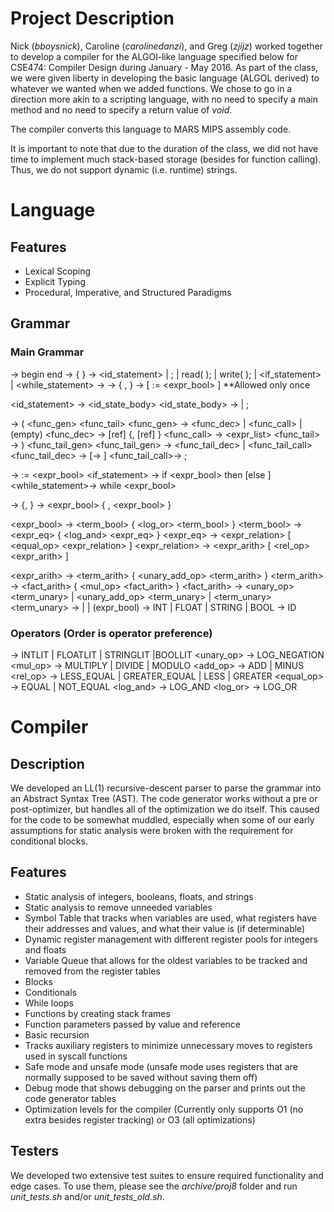 Project Description
===================

Nick (*bboysnick*), Caroline (*carolinedanzi*), and Greg (*zjijz*) worked together to develop a compiler for the ALGOl-like language specified below for CSE474: Compiler Design during January - May 2016. As part of the class, we were given liberty in developing the basic language (ALGOL derived) to whatever we wanted when we added functions. We chose to go in a direction more akin to a scripting language, with no need to specify a main method and no need to specify a return value of *void*.

The compiler converts this language to MARS MIPS assembly code.

It is important to note that due to the duration of the class, we did not have time to implement much stack-based storage (besides for function calling). Thus, we do not support dynamic (i.e. runtime) strings.

Language
================

Features
------

- Lexical Scoping
- Explicit Typing
- Procedural, Imperative, and Structured Paradigms

Grammar
------

### Main Grammar

<block>		    ->	begin <statement list> end
<statement list>->	<statement> { <statement> }
<statement>		->	<id_statement>
                    | <declaration>;
                    | read( <id list> );
                    | write( <expr list> );
                    | <if_statement>
                    | <while_statement>
<declaration>	->	<type> <dec list>
<dec list>      ->  <dec term> { , <dec term> }
<dec term>      ->  <ident> [ := <expr_bool> ] **Allowed only once

<id_statement>  ->  <ident> <id_state_body>
<id_state_body> ->  <func>
                    | <assignment> ;

<func>          ->  ( <func_gen> <func_tail>
<func_gen>      ->  <func_dec>
                    | <func_call>
                    | (empty)
<func_dec>      ->  <type> [ref] <ident> {, <type> [ref] <ident>}
<func_call>     ->  <expr_list>
<func_tail>     ->  ) <func_tail_gen>
<func_tail_gen> ->  <func_tail_dec>
                    | <func_tail_call>
<func_tail_dec> ->  [-> <type>] <block>
<func_tail_call>->  ;

<assignment>	->	<ident> := <expr_bool>
<if_statement>  ->  if <expr_bool> then <block> [else <block>]
<while_statement>-> while <expr_bool> <block>

<id list>		->	<ident> {, <ident>}
<expr list>		->	<expr_bool> { , <expr_bool> }

<expr_bool>     ->  <term_bool> { <log_or> <term_bool> }
<term_bool>     ->  <expr_eq> { <log_and> <expr_eq> }
<expr_eq>       ->  <expr_relation> [ <equal_op> <expr_relation> ]
<expr_relation> ->  <expr_arith> [ <rel_op> <expr_arith> ]

<expr_arith>    ->  <term_arith> { <unary_add_op> <term_arith> }
<term_arith>    ->  <fact_arith> { <mul_op> <fact_arith> }
<fact_arith>    ->  <unary_op> <term_unary>
                    | <unary_add_op> <term_unary> | <term_unary>
<term_unary>    ->  <literals> | <ident> | (expr_bool)
<type>          ->  INT | FLOAT | STRING | BOOL
<ident>			->	ID

### Operators (Order is operator preference)

<literal>       ->  INTLIT | FLOATLIT | STRINGLIT |BOOLLIT
<unary_op>      ->  LOG_NEGATION
<mul_op>        ->  MULTIPLY | DIVIDE | MODULO
<add_op>		->	ADD | MINUS
<rel_op>        ->  LESS_EQUAL | GREATER_EQUAL | LESS | GREATER
<equal_op>      ->  EQUAL | NOT_EQUAL
<log_and>       ->  LOG_AND
<log_or>        ->  LOG_OR

Compiler
========

Description
-----------

We developed an LL(1) recursive-descent parser to parse the grammar into an Abstract Syntax Tree (AST). The code generator works without a pre or post-optimizer, but handles all of the optimization we do itself. This caused for the code to be somewhat muddled, especially when some of our early assumptions for static analysis were broken with the requirement for conditional blocks.

Features
--------
- Static analysis of integers, booleans, floats, and strings
- Static analysis to remove unneeded variables
- Symbol Table that tracks when variables are used, what registers have their addresses and values, and what their value is (if determinable)
- Dynamic register management with different register pools for integers and floats
- Variable Queue that allows for the oldest variables to be tracked and removed from the register tables
- Blocks
- Conditionals
- While loops
- Functions by creating stack frames
- Function parameters passed by value and reference
- Basic recursion
- Tracks auxiliary registers to minimize unnecessary moves to registers used in syscall functions
- Safe mode and unsafe mode (unsafe mode uses registers that are normally supposed to be saved without saving them off)
- Debug mode that shows debugging on the parser and prints out the code generator tables
- Optimization levels for the compiler (Currently only supports O1 (no extra besides register tracking) or O3 (all optimizations)

Testers
-------

We developed two extensive test suites to ensure required functionality and edge cases. To use them, please see the *archive/proj8* folder and run *unit_tests.sh* and/or *unit_tests_old.sh*.
